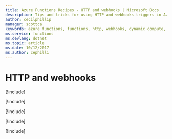 ```yaml
---
title: Azure Functions Recipes - HTTP and webhooks | Microsoft Docs
description: Tips and tricks for using HTTP and webhooks triggers in Azure Functions
author: cecilphillip
manager: scottca
keywords: azure functions, functions, http, webhooks, dynamic compute, serverless architecture
ms.service: functions
ms.devlang: dotnet
ms.topic: article
ms.date: 10/12/2017
ms.author: cephilli
---
```


# HTTP and webhooks

[!include[](includes/http-accessing-querystrings.md)]

[!include[](includes/http-accessing-request-body.md)]

[!include[](includes/http-restricting-http-verbs.md)]

[!include[](includes/http-security-keys.md)]

[!include[](includes/http-github-comment-webhook.md)]
